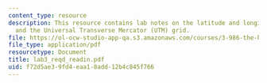 ```yaml
---
content_type: resource
description: This resource contains lab notes on the latitude and longitude system,
  and the Universal Transverse Mercator (UTM) grid.
file: https://ol-ocw-studio-app-qa.s3.amazonaws.com/courses/3-986-the-human-past-introduction-to-archaeology-fall-2006/f72d5ae39fd4eaa18add12b4c845f766_lab3_reqd_readin.pdf
file_type: application/pdf
resourcetype: Document
title: lab3_reqd_readin.pdf
uid: f72d5ae3-9fd4-eaa1-8add-12b4c845f766
---
```

